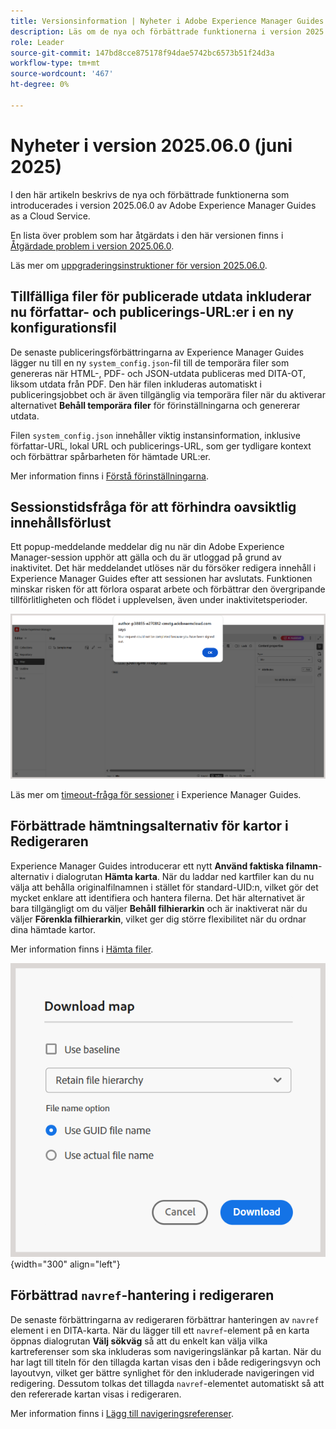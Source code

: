 ```yaml
---
title: Versionsinformation | Nyheter i Adobe Experience Manager Guides 2025.06.0
description: Läs om de nya och förbättrade funktionerna i version 2025.06.0 av Adobe Experience Manager Guides
role: Leader
source-git-commit: 147bd8cce875178f94dae5742bc6573b51f24d3a
workflow-type: tm+mt
source-wordcount: '467'
ht-degree: 0%

---
```


# Nyheter i version 2025.06.0 (juni 2025)

I den här artikeln beskrivs de nya och förbättrade funktionerna som introducerades i version 2025.06.0 av Adobe Experience Manager Guides as a Cloud Service.

En lista över problem som har åtgärdats i den här versionen finns i [Åtgärdade problem i version 2025.06.0](fixed-issues-2025-06-0.md).

Läs mer om [uppgraderingsinstruktioner för version 2025.06.0](../release-info/upgrade-instructions-2025-06-0.md).

## Tillfälliga filer för publicerade utdata inkluderar nu författar- och publicerings-URL:er i en ny konfigurationsfil

De senaste publiceringsförbättringarna av Experience Manager Guides lägger nu till en ny `system_config.json`-fil till de temporära filer som genereras när HTML-, PDF- och JSON-utdata publiceras med DITA-OT, liksom utdata från PDF. Den här filen inkluderas automatiskt i publiceringsjobbet och är även tillgänglig via temporära filer när du aktiverar alternativet **Behåll temporära filer** för förinställningarna och genererar utdata.

Filen `system_config.json` innehåller viktig instansinformation, inklusive författar-URL, lokal URL och publicerings-URL, som ger tydligare kontext och förbättrar spårbarheten för hämtade URL:er.

Mer information finns i [Förstå förinställningarna](../user-guide/generate-output-understand-presets.md).

## Sessionstidsfråga för att förhindra oavsiktlig innehållsförlust

Ett popup-meddelande meddelar dig nu när din Adobe Experience Manager-session upphör att gälla och du är utloggad på grund av inaktivitet. Det här meddelandet utlöses när du försöker redigera innehåll i Experience Manager Guides efter att sessionen har avslutats. Funktionen minskar risken för att förlora osparat arbete och förbättrar den övergripande tillförlitligheten och flödet i upplevelsen, även under inaktivitetsperioder.

![](assets/sign-out-prompt.png)

Läs mer om [timeout-fråga för sessioner](../user-guide/session-timeout-prompt.md) i Experience Manager Guides.

## Förbättrade hämtningsalternativ för kartor i Redigeraren

Experience Manager Guides introducerar ett nytt **Använd faktiska filnamn**-alternativ i dialogrutan **Hämta karta**. När du laddar ned kartfiler kan du nu välja att behålla originalfilnamnen i stället för standard-UID:n, vilket gör det mycket enklare att identifiera och hantera filerna. Det här alternativet är bara tillgängligt om du väljer **Behåll filhierarkin** och är inaktiverat när du väljer **Förenkla filhierarkin**, vilket ger dig större flexibilitet när du ordnar dina hämtade kartor.

Mer information finns i [Hämta filer](../user-guide/authoring-download-assets.md#download-a-dita-map-file-from-the-editor).

![](assets/download-map-dialog-new.png){width="300" align="left"}


## Förbättrad `navref`-hantering i redigeraren

De senaste förbättringarna av redigeraren förbättrar hanteringen av `navref` element i en DITA-karta. När du lägger till ett `navref`-element på en karta öppnas dialogrutan **Välj sökväg** så att du enkelt kan välja vilka kartreferenser som ska inkluderas som navigeringslänkar på kartan. När du har lagt till titeln för den tillagda kartan visas den i både redigeringsvyn och layoutvyn, vilket ger bättre synlighet för den inkluderade navigeringen vid redigering.  Dessutom tolkas det tillagda `navref`-elementet automatiskt så att den refererade kartan visas i redigeraren.

Mer information finns i [Lägg till navigeringsreferenser](../user-guide/map-editor-other-features.md#add-navigation-references).
